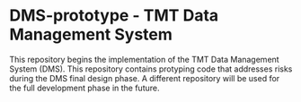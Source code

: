 # DMS-prototype - TMT Data Management System
This repository begins the implementation of the TMT Data Management System (DMS). This repository contains protyping code that addresses risks during the DMS final design phase. A different repository will be used for the full development phase in the future.
